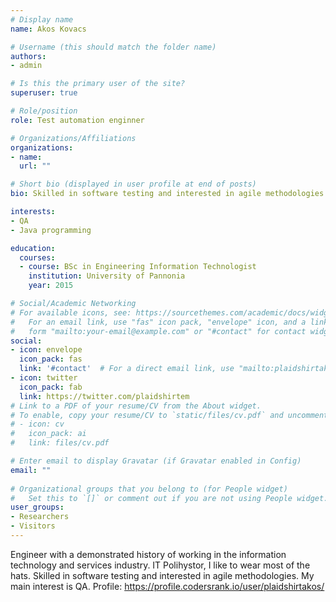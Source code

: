 ```yaml
---
# Display name
name: Akos Kovacs

# Username (this should match the folder name)
authors:
- admin

# Is this the primary user of the site?
superuser: true

# Role/position
role: Test automation enginner

# Organizations/Affiliations
organizations:
- name: 
  url: ""

# Short bio (displayed in user profile at end of posts)
bio: Skilled in software testing and interested in agile methodologies.

interests:
- QA
- Java programming

education:
  courses:
  - course: BSc in Engineering Information Technologist
    institution: University of Pannonia
    year: 2015

# Social/Academic Networking
# For available icons, see: https://sourcethemes.com/academic/docs/widgets/#icons
#   For an email link, use "fas" icon pack, "envelope" icon, and a link in the
#   form "mailto:your-email@example.com" or "#contact" for contact widget.
social:
- icon: envelope
  icon_pack: fas
  link: '#contact'  # For a direct email link, use "mailto:plaidshirtakos@gmail.com".
- icon: twitter
  icon_pack: fab
  link: https://twitter.com/plaidshirtem
# Link to a PDF of your resume/CV from the About widget.
# To enable, copy your resume/CV to `static/files/cv.pdf` and uncomment the lines below.  
# - icon: cv
#   icon_pack: ai
#   link: files/cv.pdf

# Enter email to display Gravatar (if Gravatar enabled in Config)
email: ""
  
# Organizational groups that you belong to (for People widget)
#   Set this to `[]` or comment out if you are not using People widget.  
user_groups:
- Researchers
- Visitors
---
```


Engineer with a demonstrated history of working in the information technology and services industry. IT Polihystor, I like to wear most of the hats. Skilled in software testing and interested in agile methodologies. My main interest is QA. Profile: https://profile.codersrank.io/user/plaidshirtakos/ 
